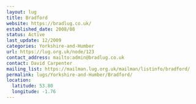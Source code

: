 ```yaml
---
layout: lug
title: Bradford
website: https://bradlug.co.uk/
established_date: 2008/08
status: Active
last_update: 12/2009
categories: Yorkshire-and-Humber
url: https://lug.org.uk/node/123
contact_address: mailto:admin@bradlug.co.uk
contact: David Carpenter
mailing_list: https://mailman.lug.org.uk/mailman/listinfo/bradford/
permalink: lugs/Yorkshire-and-Humber/Bradford/
location:
  latitude: 53.80
  longitude: -1.76
---
```

